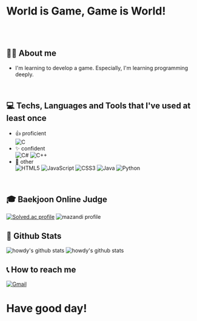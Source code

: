 <!--
**HW-Howdy/HW-Howdy** is a ✨ _special_ ✨ repository because its `README.md` (this file) appears on your GitHub profile.

Here are some ideas to get you started:

- 🔭 I’m currently working on ...
- 🌱 I’m currently learning ...
- 👯 I’m looking to collaborate on ...
- 🤔 I’m looking for help with ...
- 💬 Ask me about ...
- 📫 How to reach me: ...
- 😄 Pronouns: ...
- ⚡ Fun fact: ...
-->

# World is Game, Game is World!
<br>
<br>


## 👨‍💻 About me

  - I'm learning to develop a game. Especially, I'm learning programming deeply.
<br>


## 💻 Techs, Languages and Tools that I've used at least once

  - 👍 proficient<br>
    ![C](https://img.shields.io/badge/c-%2300599C.svg?style=for-the-badge&logo=c&logoColor=white)
  - ✨ confident<br>
    ![C#](https://img.shields.io/badge/c%23-%23239120.svg?style=for-the-badge&logo=csharp&logoColor=white)
    ![C++](https://img.shields.io/badge/c++-%2300599C.svg?style=for-the-badge&logo=c%2B%2B&logoColor=white)
  - 📖 other<br>
    ![HTML5](https://img.shields.io/badge/html5-%23E34F26.svg?style=for-the-badge&logo=html5&logoColor=white)
    ![JavaScript](https://img.shields.io/badge/javascript-%23323330.svg?style=for-the-badge&logo=javascript&logoColor=%23F7DF1E)
    ![CSS3](https://img.shields.io/badge/css3-%231572B6.svg?style=for-the-badge&logo=css3&logoColor=white)
    ![Java](https://img.shields.io/badge/java-%23ED8B00.svg?style=for-the-badge&logo=openjdk&logoColor=white)
    ![Python](https://img.shields.io/badge/python-3670A0?style=for-the-badge&logo=python&logoColor=ffdd54)
<br>


## 🎓 Baekjoon Online Judge

  [![Solved.ac profile](http://mazassumnida.wtf/api/v2/generate_badge?boj=howdy)](https://solved.ac/howdy)
  ![mazandi profile](http://mazandi.herokuapp.com/api?handle=howdy&theme=dark)
<br>


## 📌 Github Stats

  ![howdy's github stats](https://github-readme-stats.vercel.app/api?username=HW-Howdy&theme=dark)
  ![howdy's github stats](https://github-readme-stats.vercel.app/api/top-langs/?username=HW-Howdy&show_icons=true&layout=compact&theme=dark)
<br>


## 📞 How to reach me
  <a href="mailto:howdy3952@gmail.com">![Gmail](https://img.shields.io/badge/Gmail-D14836?style=for-the-badge&logo=gmail&logoColor=white)
</a>
<br>


# Have good day! 
